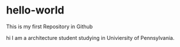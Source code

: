 # hello-world
This is my first Repository in Github

hi I am a architecture student studying in Univiersity of Pennsylvania.

